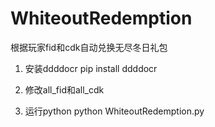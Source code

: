 # WhiteoutRedemption
根据玩家fid和cdk自动兑换无尽冬日礼包

1. 安装ddddocr
pip install ddddocr

2. 修改all_fid和all_cdk

3. 运行python
python WhiteoutRedemption.py